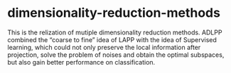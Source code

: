 # dimensionality-reduction-methods
This is the relization of mutiple dimensionality reduction methods.
ADLPP combined the “coarse to fine” idea of LAPP with the idea of Supervised learning, which could not only preserve the local information after projection, solve the problem of noises and obtain the optimal subspaces, but also gain better performance on classification.
